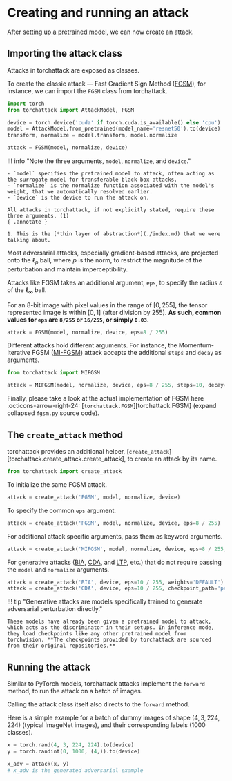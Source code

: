 # Creating and running an attack

After [setting up a pretrained model](./attack-model.md), we can now create an attack.

## Importing the attack class

Attacks in torchattack are exposed as classes.

To create the classic attack — Fast Gradient Sign Method ([FGSM](../attacks/fgsm.md)), for instance, we can import the `FGSM` class from torchattack.

```python hl_lines="2 8"
import torch
from torchattack import AttackModel, FGSM

device = torch.device('cuda' if torch.cuda.is_available() else 'cpu')
model = AttackModel.from_pretrained(model_name='resnet50').to(device)
transform, normalize = model.transform, model.normalize

attack = FGSM(model, normalize, device)
```

!!! info "Note the three arguments, `model`, `normalize`, and `device`."

    - `model` specifies the pretrained model to attack, often acting as the surrogate model for transferable black-box attacks.
    - `normalize` is the normalize function associated with the model's weight, that we automatically resolved earlier.
    - `device` is the device to run the attack on.

    All attacks in torchattack, if not explicitly stated, require these three arguments. (1)
    { .annotate }

    1. This is the [*thin layer of abstraction*](./index.md) that we were talking about.

Most adversarial attacks, especially gradient-based attacks, are projected onto the $\ell_p$ ball, where $p$ is the norm, to restrict the magnitude of the perturbation and maintain imperceptibility.

Attacks like FGSM takes an additional argument, `eps`, to specify the radius $\varepsilon$ of the $\ell_\infty$ ball.

For an 8-bit image with pixel values in the range of $[0, 255]$, the tensor represented image is within $[0, 1]$ (after division by 255). **As such, common values for `eps` are `8/255` or `16/255`, or simply `0.03`.**

```python
attack = FGSM(model, normalize, device, eps=8 / 255)
```

Different attacks hold different arguments. For instance, the Momentum-Iterative FGSM ([MI-FGSM](../attacks/mifgsm.md)) attack accepts the additional `steps` and `decay` as arguments.

```python
from torchattack import MIFGSM

attack = MIFGSM(model, normalize, device, eps=8 / 255, steps=10, decay=1.0)
```

Finally, please take a look at the actual implementation of FGSM here :octicons-arrow-right-24: [`torchattack.FGSM`][torchattack.FGSM] (expand collapsed `fgsm.py` source code).

## The `create_attack` method

torchattack provides an additional helper, [`create_attack`][torchattack.create_attack.create_attack], to create an attack by its name.

```python
from torchattack import create_attack
```

To initialize the same FGSM attack.

```python
attack = create_attack('FGSM', model, normalize, device)
```

To specify the common `eps` argument.

```python
attack = create_attack('FGSM', model, normalize, device, eps=8 / 255)
```

For additional attack specific arguments, pass them as keyword arguments.

```python
attack = create_attack('MIFGSM', model, normalize, device, eps=8 / 255, steps=10, decay=1.0)
```

For generative attacks ([BIA](../attacks/bia.md), [CDA](../attacks/cda.md), and [LTP](../attacks/ltp.md), etc.) that do not require passing the `model` and `normalize` arguments.

```python
attack = create_attack('BIA', device, eps=10 / 255, weights='DEFAULT')
attack = create_attack('CDA', device, eps=10 / 255, checkpoint_path='path/to/checkpoint.pth')
```

!!! tip "Generative attacks are models specifically trained to generate adversarial perturbation directly."

    These models have already been given a pretrained model to attack, which acts as the discriminator in their setups. In inference mode, they load checkpoints like any other pretrained model from torchvision. **The checkpoints provided by torchattack are sourced from their original repositories.**

## Running the attack

Similar to PyTorch models, torchattack attacks implement the `forward` method, to run the attack on a batch of images.

Calling the attack class itself also directs to the `forward` method.

Here is a simple example for a batch of dummy images of shape $(4, 3, 224, 224)$ (typical ImageNet images), and their corresponding labels (1000 classes).

```python
x = torch.rand(4, 3, 224, 224).to(device)
y = torch.randint(0, 1000, (4,)).to(device)

x_adv = attack(x, y)
# x_adv is the generated adversarial example
```
